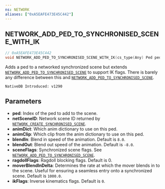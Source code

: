 ```yaml
---
ns: NETWORK
aliases: ["0xA5EAFE473E45C442"]
---
```

## NETWORK_ADD_PED_TO_SYNCHRONISED_SCENE_WITH_IK

```c
// 0xA5EAFE473E45C442
void NETWORK_ADD_PED_TO_SYNCHRONISED_SCENE_WITH_IK(cs_type(Any) Ped ped, int netSceneID, cs_type(Any) char* animDict, cs_type(Any) char* animClip, cs_type(Any) float blendIn, cs_type(Any) float blendOut, int sceneFlags, int ragdollFlags, cs_type(Any) float moverBlendInDelta, int ikFlags);
```

Adds a ped to a networked synchronized scene but extends [`NETWORK_ADD_PED_TO_SYNCHRONISED_SCENE`](#_0x742A637471BCECD9) to support IK flags.
There is barely any difference between this and [`NETWORK_ADD_PED_TO_SYNCHRONISED_SCENE`](#_0x742A637471BCECD9).

```
NativeDB Introduced: v1290
```

## Parameters
* **ped**: Index of the ped to add to the scene.
* **netSceneID**: Network scene ID returned by [`NETWORK_CREATE_SYNCHRONISED_SCENE`](#_0x7CD6BC4C2BBDD526).
* **animDict**: Which anim dictionary to use on this ped.
* **animClip**: Which clip from the anim dictionary to use on this ped.
* **blendIn**: Blend in speed of the animation. Default is `8.0`.
* **blendOut**: Blend out speed of the animation. Default is `-8.0`.
* **sceneFlags**: Synchronized scene flags. See [`NETWORK_ADD_PED_TO_SYNCHRONISED_SCENE`](#_0x742A637471BCECD9).
* **ragdollFlags**: Ragdoll blocking flags. Default is 0.
* **moverBlendInDelta**: Determines the rate at which the mover blends in to the scene. Useful for ensuring a seamless entry onto a synchronized scene. Default is `1000.0`.
* **ikFlags**: Inverse kinematics flags. Default is `0`.
